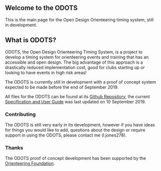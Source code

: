 ## Welcome to the ODOTS 

This is the main page for the Open Design Orienteering timing system, still in development.

## What is ODOTS?

ODOTS, the Open Design Orienteering Timing System, is a project to develop a timing system for orienteering events and training that has an accessible and open design. The big advantage of this approach is a drastically reduced implementation cost, good for clubs starting up or looking to have events in high risk areas!

The ODOTS is currently still in development with a proof of concept system expected to be made before the end of September 2019.

All files for the ODOTS can be found at its [Github Repository](https://github.com/ljones278/ODOTS-Release/), the current [Specification and User Guide](https://github.com/ljones278/ODOTS-Release/blob/master/docs/ODOTSManualAndUserGuide.pdf) was last updated on 10 September 2019.

### Contributing

The ODOTS is still very early in its development, however if you have ideas for things you would like to add, questions about the design or require support in using the ODOTS, please contact me (l.jones278).

### Thanks

The ODOTS proof of concept development has been supported by the [Orienteering Foundation](https://www.orienteeringfoundation.org.uk/).